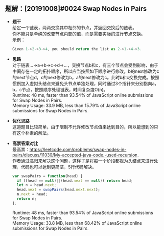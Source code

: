 ## 题解：[20191008]#0024 Swap Nodes in Pairs
- **题干**  
给定一个链表，两两交换其中相邻的节点，并返回交换后的链表。    
你不能只是单纯的改变节点内部的值，而是需要实际的进行节点交换。   
    示例：   
    ```javascript
    Given 1->2->3->4, you should return the list as 2->1->4->3.
    ``` 
- **思路**   
对于链表...->a->b->c->d->...，交换节点b和c，有三个节点会受到影响，由于中间存在一定的拓扑顺序，所以应当按照如下顺序进行修改，b的next修改为c的next节点d，c的next修改为b，a的next修改为c。此时b和c交换完成。按照惯例加入虚拟头结点来避免头节点单独处理，同时通过3个指针来分别指向a，b，c节点，按照顺序处理链表，时间复杂度O(n)。      
Runtime: 48 ms, faster than 93.54% of JavaScript online submissions for Swap Nodes in Pairs.   
Memory Usage: 33.9 MB, less than 15.79% of JavaScript online submissions for Swap Nodes in Pairs.   
- **优化思路**   
这道题目比较简单，由于限制不允许修改节点值来达到目的，所以能想到的只有这个朴素的解法。      

- **高票答案对比**   
最高票：https://leetcode.com/problems/swap-nodes-in-pairs/discuss/11030/My-accepted-java-code.-used-recursion.   
作者通过递归来解决这个问题，这样子是将每一个阶段都视为头结点来进行处理，代码也可以达到更简洁，5行代码解决。       
  ```javascript
  var swapPairs = function(head) {
    if ((head == null)||(head.next == null)) return head;
    let n = head.next;
    head.next = swapPairs(head.next.next);
    n.next = head;
    return n;
  };
  ```
  Runtime: 48 ms, faster than 93.54% of JavaScript online submissions for Swap Nodes in Pairs.   
  Memory Usage: 33.8 MB, less than 68.42% of JavaScript online submissions for Swap Nodes in Pairs.   